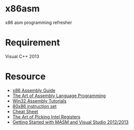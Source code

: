 # x86asm
x86 asm programming refresher

# Requirement
Visual C++ 2013

# Resource
* [x86 Assembly Guide](http://www.cs.virginia.edu/~evans/cs216/guides/x86.html)
* [The Art of Assembly Language Programming](http://www.plantation-productions.com/Webster/)
* [Win32 Assembly Tutorials](http://win32assembly.programminghorizon.com/tutorials.html)
* [80x86 instruction set](http://www.penguin.cz/~literakl/intel/intel.html)
* [Cheat Sheet](http://www.jegerlehner.ch/intel/IntelCodeTable.pdf)
* [The Art of Picking Intel Registers](http://www.swansontec.com/sregisters.html)
* [Getting Started with MASM and Visual Studio 2012/2013](http://kipirvine.com/asm/gettingStartedVS2013/index.htm)
